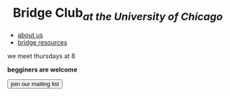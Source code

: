 <html>
      <head>
         <meta charset="utf-8">
         <meta http-equiv="x-ua-compatible" content="ie=edge">
         <meta name="viewport" content="width=device-width, initial-scale=1, shrink-to-fit=no">
         <title>bridge club</title>
         <link rel="stylesheet" href="main/style.css"/>
       </head>
<body>
<center>
<h1>Bridge Club<sub><em>at the University of Chicago</em></sub></h1>
</center><nav>
<ul>
<li><a href="main/about">about us</a></li>
<li><a href="main/resources">bridge resources</a></li>
</ul>
</nav>
<p>we meet thursdays at 8</p>
<p><strong>begginers are welcome</strong></p>

<button>join our mailing list</button>
      </body>   
</html>
